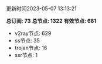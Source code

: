 更新时间2023-05-07 13:13:21

**总订阅: 73**
**总节点: 1322**
**有效节点: 681**
- v2ray节点: 629
- ss节点: 35
- trojan节点: 16
- ssr节点: 1
